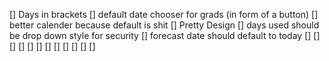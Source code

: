 [] Days in brackets
[] default date chooser for grads (in form of a button)
[] better calender because default is shit
[] Pretty Design
[] days used should be drop down style for security
[] forecast date should default to today
[] 
[] 
[] 
[] 
[] 
[] 
[] 
[] 
[] 
[] 
[] 
[] 
